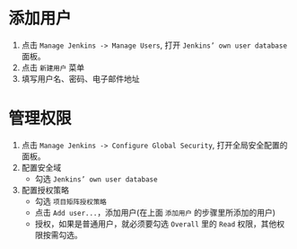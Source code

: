 # 添加用户

1. 点击 ```Manage Jenkins -> Manage Users```, 打开 ```Jenkins’ own user database``` 面板。
2. 点击 ```新建用户``` 菜单
3. 填写用户名、密码、电子邮件地址

# 管理权限

1. 点击 ```Manage Jenkins -> Configure Global Security```, 打开全局安全配置的面板。
2. 配置安全域
   - 勾选 ```Jenkins’ own user database```
3. 配置授权策略
   - 勾选 ```项目矩阵授权策略```
   - 点击 ```Add user...```，添加用户(在上面 ```添加用户``` 的步骤里所添加的用户)
   - 授权，如果是普通用户，就必须要勾选 ```Overall``` 里的 ```Read``` 权限，其他权限按需勾选。
